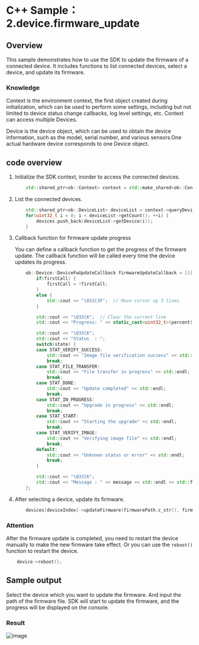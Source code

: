 # C++ Sample：2.device.firmware_update

## Overview

This sample demonstrates how to use the SDK to update the firmware of a connected device. It includes functions to list connected devices, select a device, and update its firmware.

### Knowledge

Context is the environment context, the first object created during initialization, which can be used to perform some settings, including but not limited to device status change callbacks, log level settings, etc. Context can access multiple Devices.

Device is the device object, which can be used to obtain the device information, such as the model, serial number, and various sensors.One actual hardware device corresponds to one Device object.

## code overview

1. Initialize the SDK context, inorder to access the connected devices.

    ```c++
        std::shared_ptr<ob::Context> context = std::make_shared<ob::Context>();
    ```
2. List the connected devices.

    ```c++
        std::shared_ptr<ob::DeviceList> deviceList = context->queryDeviceList();
        for(uint32_t i = 0; i < deviceList->getCount(); ++i) {
            devices.push_back(deviceList->getDevice(i));
        }
    ```
3. Callback function for firmware update progress

    You can define a callback function to get the progress of the firmware update. The callback function will be called every time the device updates its progress.

    ```c++
        ob::Device::DeviceFwUpdateCallback firmwareUpdateCallback = [](OBFwUpdateState state, const char *message, uint8_t percent) {
            if(firstCall) {
                firstCall = !firstCall;
            }
            else {
                std::cout << "\033[3F";  // Move cursor up 3 lines
            }

            std::cout << "\033[K";  // Clear the current line
            std::cout << "Progress: " << static_cast<uint32_t>(percent) << "%" << std::endl;

            std::cout << "\033[K";
            std::cout << "Status  : ";
            switch(state) {
            case STAT_VERIFY_SUCCESS:
                std::cout << "Image file verification success" << std::endl;
                break;
            case STAT_FILE_TRANSFER:
                std::cout << "File transfer in progress" << std::endl;
                break;
            case STAT_DONE:
                std::cout << "Update completed" << std::endl;
                break;
            case STAT_IN_PROGRESS:
                std::cout << "Upgrade in progress" << std::endl;
                break;
            case STAT_START:
                std::cout << "Starting the upgrade" << std::endl;
                break;
            case STAT_VERIFY_IMAGE:
                std::cout << "Verifying image file" << std::endl;
                break;
            default:
                std::cout << "Unknown status or error" << std::endl;
                break;
            }

            std::cout << "\033[K";
            std::cout << "Message : " << message << std::endl << std::flush;
        };
    ```

4. After selecting a device, update its firmware.

    ```c++
        devices[deviceIndex]->updateFirmware(firmwarePath.c_str(), firmwareUpdateCallback, false);
    ```

### Attention

After the firmware update is completed, you need to restart the device manually to make the new firmware take effect. Or you can use the `reboot()` function to restart the device.

```c++
    device->reboot();
```

## Sample output

Select the device which you want to update the firmware. And input the path of the firmware file.
SDK will start to update the firmware, and the progress will be displayed on the console.

### Result

![image](../../docs/resource/coordinate_transform.jpg)
